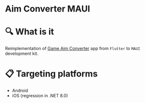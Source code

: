 # Aim Converter MAUI

# :mag: What is it

Reimplementation of [Game Aim Converter](https://apps.apple.com/us/app/game-aim-converter/id1618000036) app from `Flutter` to `MAUI` development kit.

# 📋 Targeting platforms

- Android
- iOS (regression in .NET 8.0)
